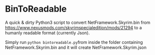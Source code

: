 # BinToReadable

A quick & dirty Python3 script to convert NetFramework.Skyrim.bin from https://www.nexusmods.com/skyrimspecialedition/mods/21294 to a humanly readable format (currently Json).

Simply run `python bintoreadable.py`from inside the folder containing NetFramework.Skyrim.bin and it will create NetFramework.Skyrim.json